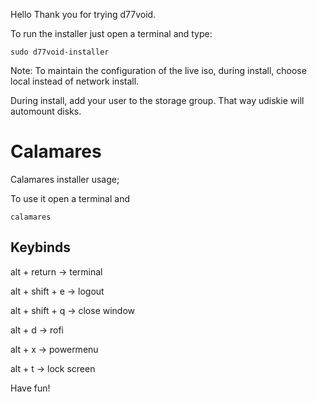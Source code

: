 Hello
Thank you for trying d77void.

To run the installer just open a terminal and type:

```
sudo d77void-installer
```

Note: 
To maintain the configuration of the live iso, during install, choose local instead of network install.

During install, add your user to the storage group. That way udiskie will automount disks.

# Calamares

Calamares installer usage; 

To use it open a terminal and

```
calamares
```

## Keybinds

alt + return -> terminal

alt + shift + e -> logout

alt + shift + q -> close window

alt + d -> rofi

alt + x -> powermenu

alt + t -> lock screen

Have fun!
